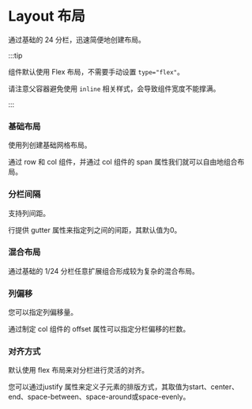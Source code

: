 

# Layout 布局

通过基础的 24 分栏，迅速简便地创建布局。

:::tip

组件默认使用 Flex 布局，不需要手动设置 `type="flex"`。

请注意父容器避免使用 `inline` 相关样式，会导致组件宽度不能撑满。

:::

### 基础布局
使用列创建基础网格布局。

通过 row 和 col 组件，并通过 col 组件的 span 属性我们就可以自由地组合布局。



### 分栏间隔
支持列间距。

行提供 gutter 属性来指定列之间的间距，其默认值为0。



### 混合布局
通过基础的 1/24 分栏任意扩展组合形成较为复杂的混合布局。



### 列偏移
您可以指定列偏移量。

通过制定 col 组件的 offset 属性可以指定分栏偏移的栏数。



### 对齐方式
默认使用 flex 布局来对分栏进行灵活的对齐。

您可以通过justify 属性来定义子元素的排版方式，其取值为start、center、end、space-between、space-around或space-evenly。






